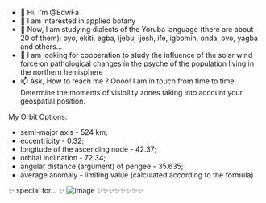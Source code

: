 - 👋 Hi, I’m @EdwFa
- 👀 I am interested in applied botany 
- 🌱 Now, I am studying dialects of the Yoruba language (there are about 20 of them): oyo, ekiti, egba, ijebu, ijesh, ife, igbomin, onda, ovo, yagba and others...
- 💞️ I am looking for cooperation to study the influence of the solar wind force on pathological changes in the psyche of the population living in the northern hemisphere
- 📫 Ask, How to reach me ? Оооо! 
I am in touch from time to time.
Determine the moments of visibility zones taking into account your geospatial position.

My Orbit Options:
- semi-major axis - 524 km;
- eccentricity - 0.32;
- longitude of the ascending node - 42.37;
- orbital inclination - 72.34;
- angular distance (argument) of perigee - 35.635;
- average anomaly - limiting value (calculated according to the formula) 

✨ special for... ✨  ![image](https://user-images.githubusercontent.com/45067786/182017975-97469f1c-b633-4eb5-8aa7-8e49035ea849.png)   ✨✨✨✨✨✨✨✨ 

<!---
EdwFa/EdwFa is a ✨ special ✨ repository because its `README.md` (this file) appears on your GitHub profile.
You can click the Preview link to take a look at your changes.
--->
